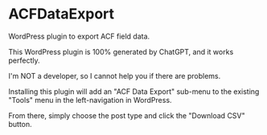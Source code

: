 # ACFDataExport
WordPress plugin to export ACF field data.

This WordPress plugin is 100% generated by ChatGPT, and it works perfectly.

I'm NOT a developer, so I cannot help you if there are problems.

Installing this plugin will add an "ACF Data Export" sub-menu to the existing "Tools" menu in the left-navigation in WordPress.

From there, simply choose the post type and click the "Download CSV" button.
